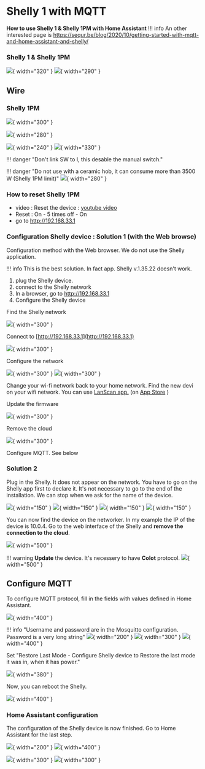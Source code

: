 # Shelly 1 with MQTT

**How to use Shelly 1 & Shelly 1PM with Home Assistant**
!!! info
    An other interested page is https://sequr.be/blog/2020/10/getting-started-with-mqtt-and-home-assistant-and-shelly/

### Shelly 1 & Shelly 1PM

![](Images/Shelly-1PM/IMG_4303.jpg){ width="320" }
![](Images/Shelly-1PM/IMG_4326.JPG){ width="290" }


## Wire
### Shelly 1PM
![](Images/Shelly-1PM/wire.png){ width="300" }

![](Images/Shelly-1PM/IMG_4302.jpg){ width="280" }

![](Images/Shelly-1PM/IMG_5067.jpg){ width="240" }
![](Images/Shelly-1PM/IMG_4333.jpg){ width="330" }

!!! danger "Don't link SW to I, this desable the manual switch."

!!! danger "Do not use with a ceramic hob, it can consume more than 3500 W (Shelly 1PM limit)"
    ![](Images/Shelly-1PM/IMG_5057.JPG){ width="280" }

### How to reset Shelly 1PM
- video : Reset the device : [youtube video](https://www.youtube.com/watch?v=dz7Aq4mGnQc)
- Reset : On - 5 times off - On
- go to http://192.168.33.1

### Configuration Shelly device : Solution 1 (with the Web browse)

Configuration method with the Web browser. We do not use the Shelly application.

!!! info
    This is the best solution. In fact app. Shelly v.1.35.22 doesn't work.

1. plug the Shelly device.
2. connect to the Shelly network
3. In a browser, go to http://192.168.33.1
4. Configure the Shelly device

Find the Shelly network

![](Images/Shelly-1PM/2022-12-30_20-46-19.png){ width="300" }

Connect to [http://192.168.33.1](http://192.168.33.1)

![](Images/Shelly-1PM/2022-12-30_20-47-12.png){ width="300" }

Configure the network

![](Images/Shelly-1PM/2022-12-30_20-47-41.png){ width="300" }
![](Images/Shelly-1PM/2022-12-30_20-48-12.png){ width="300" }

Change your wi-fi network back to your home network.
Find the new devi on your wifi network. You can use [LanScan app.](https://www.iwaxx.com/lanscan/) (on [App Store](https://apps.apple.com/fr/app/lanscan/id472226235?mt=12) )

Update the firmware

![](Images/Shelly-1PM/2022-12-30_20-52-30.png){ width="300" }

Remove the cloud

![](Images/Shelly-1PM/2022-12-30_20-53-23.png){ width="300" }

Configure MQTT. See below

### Solution 2
Plug in the Shelly. It does not appear on the network.
You have to go on the Shelly app first to declare it.
It's not necessary to go to the end of the installation.
We can stop when we ask for the name of the device.

![](Images/Shelly-1PM/IMG_4305.PNG){ width="150" }
![](Images/Shelly-1PM/IMG_4306.PNG){ width="150" }
![](Images/Shelly-1PM/IMG_4307.PNG){ width="150" }
![](Images/Shelly-1PM/IMG_4308.PNG){ width="150" }

You can now find the device on the networker. In my example the IP of the device is 10.0.4.
Go to the web interface of the Shelly and **remove the connection to the cloud**.

![](Images/Shelly-1PM/2022-11-16_19-03-59-ck26n.png){ width="500" }

!!! warning
    **Update** the device. It's necessery to have **CoIot** protocol.
    ![](Images/Shelly-1PM/2022-11-16_19-24-42-hapwu.png){ width="500" }

## Configure MQTT

To configure MQTT protocol, fill in the fields with values defined in Home Assistant.

![](Images/Shelly-1PM/2022-11-16_19-25-58-zzxi1.png){ width="400" }

!!! info "Username and password are in the Mosquitto configuration. Password is a very long string"
    ![](Images/Shelly-1PM/2022-11-16_19-20-23-3sqrg.png){ width="200" }
    ![](Images/Shelly-1PM/2022-11-16_19-20-32-61eiw.png){ width="300" }
    ![](Images/Shelly-1PM/2022-11-16_19-20-48-pe6is.png){ width="400" }

Set "Restore Last Mode - Configure Shelly device to Restore the last mode it was in, when it has power."

![](Images/Shelly-1PM/2022-12-18_11-28-04.png){ width="380" }

Now, you can reboot the Shelly.

![](Images/Shelly-1PM/2022-11-16_19-27-19-yhfdw.png){ width="400" }

### Home Assistant configuration

The configuration of the Shelly device is now finished. Go to Home Assistant for the last step.

![](Images/Shelly-1PM/2022-11-16_20-02-51-kyree.png){ width="200" }
![](Images/Shelly-1PM/2022-11-16_19-28-09-fri3x.png){ width="400" }

![](Images/Shelly-1PM/2022-11-16_19-28-25-omh8v.png){ width="300" }
![](Images/Shelly-1PM/2022-11-16_20-31-39-qci2t.png){ width="300" }


